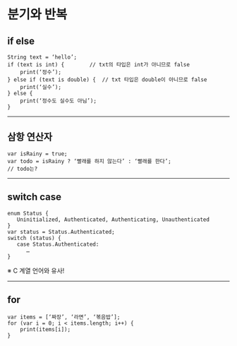 # 분기와 반복

## if else
  ```
  String text = ‘hello’;
  if (text is int) {		// txt의 타입은 int가 아니므로 false
	  print(‘정수’);
  } else if (text is double) {	// txt 타입은 double이 아니므로 false
	  print(‘실수’);
  } else {
	  print(‘정수도 실수도 아님’);
  }
  ```
***
## 삼항 연산자
  ```
  var isRainy = true;
  var todo = isRainy ? ‘빨래를 하지 않는다’ : ‘빨래를 한다’;
  // todo는?
  ```
***
## switch case
  ```
  enum Status {
     Uninitialized, Authenticated, Authenticating, Unauthenticated
  }
  var status = Status.Authenticated;
  switch (status) {
     case Status.Authenticated:
        …
  }
  ```
  ※ C 계열 언어와 유사!
***
## for
  ```
  var items = [‘짜장’, ‘라면’, ‘볶음밥’];
  for (var i = 0; i < items.length; i++) {
	  print(items[i]);
  }
  ```
